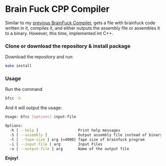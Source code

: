 # Brain Fuck CPP Compiler

Similar to my [previous BrainFuck Compiler](https://bitbucket.org/quaark/brainfuck-compiler), 
gets a file with brainfuck code written in it, compiles it, and either outputs the assembly file or assembles it to a binary.
However, this time, implemented int C++.

### Clone or download the repository & install package
Download the repository and run:
```sh
make install
```

### Usage
Run the command
```sh
bfcc -h
```
 And it will output the usage:
```sh
Usage: bfcc [options] input-file

Options:
  -h [ --help ]                  Print help messages
  -S [ --assembly ]              Output assembly file instead of binary file
  -t [ --tape-size ] arg (=4000) Tape size of brainfuck program
  -i [ --input-file ] arg        Input Files
  -o [ --output-file ] arg       Name of the output file

```

**Enjoy!**
